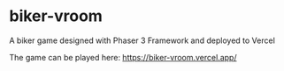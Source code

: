 # biker-vroom

A biker game designed with Phaser 3 Framework and deployed to Vercel

The game can be played here: https://biker-vroom.vercel.app/

